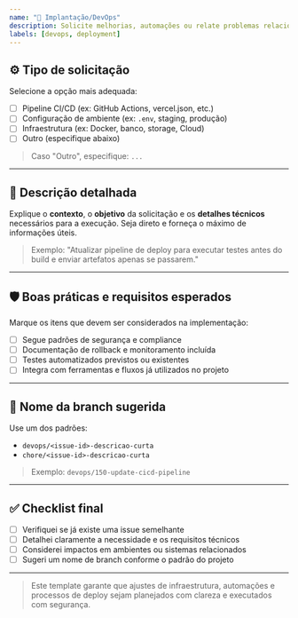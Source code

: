 ```yaml
---
name: "🚀 Implantação/DevOps"
description: Solicite melhorias, automações ou relate problemas relacionados a CI/CD, deploy ou infraestrutura
labels: [devops, deployment]
---
```


## ⚙️ Tipo de solicitação

Selecione a opção mais adequada:

- [ ] Pipeline CI/CD (ex: GitHub Actions, vercel.json, etc.)
- [ ] Configuração de ambiente (ex: `.env`, staging, produção)
- [ ] Infraestrutura (ex: Docker, banco, storage, Cloud)
- [ ] Outro (especifique abaixo)

> Caso "Outro", especifique: `...`

---

## 📝 Descrição detalhada

Explique o **contexto**, o **objetivo** da solicitação e os **detalhes técnicos** necessários para a execução. Seja direto e forneça o máximo de informações úteis.

> Exemplo: "Atualizar pipeline de deploy para executar testes antes do build e enviar artefatos apenas se passarem."

---

## 🛡️ Boas práticas e requisitos esperados

Marque os itens que devem ser considerados na implementação:

- [ ] Segue padrões de segurança e compliance
- [ ] Documentação de rollback e monitoramento incluída
- [ ] Testes automatizados previstos ou existentes
- [ ] Integra com ferramentas e fluxos já utilizados no projeto

---

## 🌿 Nome da branch sugerida

Use um dos padrões:

- `devops/<issue-id>-descricao-curta`
- `chore/<issue-id>-descricao-curta`

> Exemplo: `devops/150-update-cicd-pipeline`

---

## ✅ Checklist final

- [ ] Verifiquei se já existe uma issue semelhante
- [ ] Detalhei claramente a necessidade e os requisitos técnicos
- [ ] Considerei impactos em ambientes ou sistemas relacionados
- [ ] Sugeri um nome de branch conforme o padrão do projeto

---

> Este template garante que ajustes de infraestrutura, automações e processos de deploy sejam planejados com clareza e executados com segurança.

